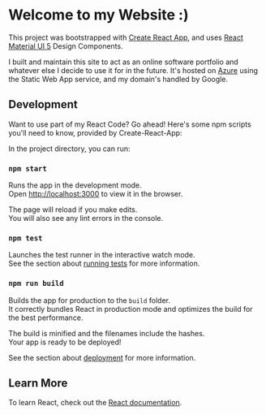 # Welcome to my Website :)

This project was bootstrapped with [Create React App](https://github.com/facebook/create-react-app), and uses [React Material UI 5](https://mui.com/) Design Components.

I built and maintain this site to act as an online software portfolio and whatever else I decide to use it for in the future. It's hosted on [Azure](https://azure.microsoft.com/) using the Static Web App service, and my domain's handled by Google.


## Development

Want to use part of my React Code? Go ahead! Here's some npm scripts you'll need to know, provided by Create-React-App:

In the project directory, you can run:

### `npm start`

Runs the app in the development mode.\
Open [http://localhost:3000](http://localhost:3000) to view it in the browser.

The page will reload if you make edits.\
You will also see any lint errors in the console.

### `npm test`

Launches the test runner in the interactive watch mode.\
See the section about [running tests](https://facebook.github.io/create-react-app/docs/running-tests) for more information.

### `npm run build`

Builds the app for production to the `build` folder.\
It correctly bundles React in production mode and optimizes the build for the best performance.

The build is minified and the filenames include the hashes.\
Your app is ready to be deployed!

See the section about [deployment](https://facebook.github.io/create-react-app/docs/deployment) for more information.

## Learn More

To learn React, check out the [React documentation](https://reactjs.org/).
